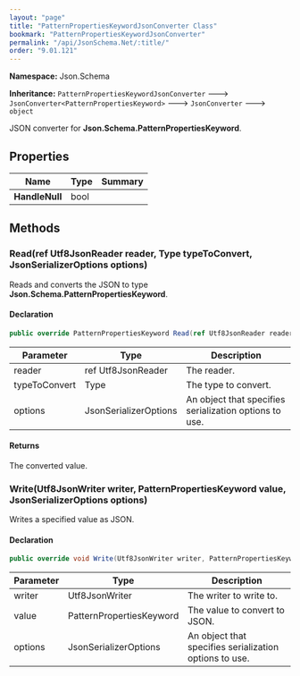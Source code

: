 ```yaml
---
layout: "page"
title: "PatternPropertiesKeywordJsonConverter Class"
bookmark: "PatternPropertiesKeywordJsonConverter"
permalink: "/api/JsonSchema.Net/:title/"
order: "9.01.121"
---
```

**Namespace:** Json.Schema

**Inheritance:**
`PatternPropertiesKeywordJsonConverter`
 🡒 
`JsonConverter<PatternPropertiesKeyword>`
 🡒 
`JsonConverter`
 🡒 
`object`

JSON converter for **Json.Schema.PatternPropertiesKeyword**.

## Properties

| Name | Type | Summary |
|---|---|---|
| **HandleNull** | bool |  |

## Methods

### Read(ref Utf8JsonReader reader, Type typeToConvert, JsonSerializerOptions options)

Reads and converts the JSON to type **Json.Schema.PatternPropertiesKeyword**.

#### Declaration

```c#
public override PatternPropertiesKeyword Read(ref Utf8JsonReader reader, Type typeToConvert, JsonSerializerOptions options)
```

| Parameter | Type | Description |
|---|---|---|
| reader | ref Utf8JsonReader | The reader. |
| typeToConvert | Type | The type to convert. |
| options | JsonSerializerOptions | An object that specifies serialization options to use. |


#### Returns

The converted value.

### Write(Utf8JsonWriter writer, PatternPropertiesKeyword value, JsonSerializerOptions options)

Writes a specified value as JSON.

#### Declaration

```c#
public override void Write(Utf8JsonWriter writer, PatternPropertiesKeyword value, JsonSerializerOptions options)
```

| Parameter | Type | Description |
|---|---|---|
| writer | Utf8JsonWriter | The writer to write to. |
| value | PatternPropertiesKeyword | The value to convert to JSON. |
| options | JsonSerializerOptions | An object that specifies serialization options to use. |


